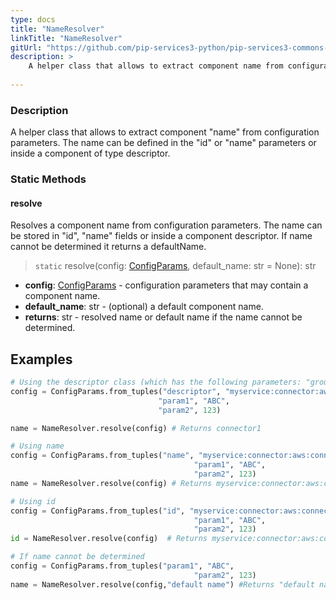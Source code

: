 ```yaml
---
type: docs
title: "NameResolver"
linkTitle: "NameResolver"
gitUrl: "https://github.com/pip-services3-python/pip-services3-commons-python"
description: > 
    A helper class that allows to extract component name from configuration parameters.
    
---
```

### Description
A helper class that allows to extract component "name" from configuration parameters.
The name can be defined in the "id" or "name" parameters or inside a component of type descriptor.

### Static Methods

#### resolve
Resolves a component name from configuration parameters.
The name can be stored in "id", "name" fields or inside a component descriptor.
If name cannot be determined it returns a defaultName.

> `static` resolve(config: [ConfigParams](../config_params), default_name: str = None): str

- **config**: [ConfigParams](../config_params) - configuration parameters that may contain a component name.
- **default_name**: str - (optional) a default component name.
- **returns**: str - resolved name or default name if the name cannot be determined.

## Examples

```python
# Using the descriptor class (which has the following parameters: "group", "type", "kind", "name", "version") will extract the value of the "name" parameter.
config = ConfigParams.from_tuples("descriptor", "myservice:connector:aws:connector1:1.0",
                                 "param1", "ABC",
                                 "param2", 123)

name = NameResolver.resolve(config) # Returns connector1

# Using name
config = ConfigParams.from_tuples("name", "myservice:connector:aws:connector1:1.0",
                                         "param1", "ABC",
                                         "param2", 123)
name = NameResolver.resolve(config) # Returns myservice:connector:aws:connector1:1.0

# Using id
config = ConfigParams.from_tuples("id", "myservice:connector:aws:connector1:1.0",
                                         "param1", "ABC",
                                         "param2", 123)
id = NameResolver.resolve(config)  # Returns myservice:connector:aws:connector1:1.0

# If name cannot be determined
config = ConfigParams.from_tuples("param1", "ABC",
                                         "param2", 123)
name = NameResolver.resolve(config,"default name") #Returns "default name"


```
